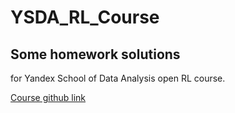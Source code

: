 # YSDA_RL_Course

## Some homework solutions  
for Yandex School of Data Analysis open RL course.

[Course github link](https://github.com/yandexdataschool/Practical_RL)